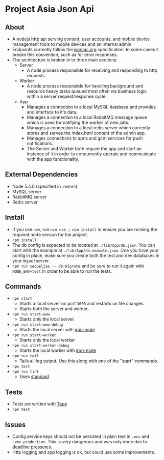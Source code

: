 # Project Asia Json Api

## About

* A nodejs http api serving content, user accounts, and mobile device management tools to mobile devices and an internal admin.
* Endpoints currently follow the [jsonapi.org](http://jsonapi.org/) specification. In some cases it breaks this convention, such as for error responses.
* The architecture is broken in to three main sections:
    * Server
        * A node process responsible for receiving and responding to http requests.
    * Worker
        * A node process responsible for handling background and resource heavy tasks queued most often via business logic within a server request/response cycle.
    * App
        * Manages a connection to a local MySQL database and provides and interface to it's data.
        * Manages a connection to a local RabbitMQ message queue which is used for notifying the worker of new jobs.
        * Manages a connection to a local redis server which currently stores and serves the index.html content of the admin app.
        * Manages connections to apns and gcm services for push notifications.
        * The Server and Worker both require the app and start an instance of it in order to concurrently operate and communicate with the app functionality.

## External Dependencies

* Node 5.4.0 (specified in .nvmrc)
* MySQL server
* RabbitMQ server
* Redis server

## Install

* If you use `nvm`, run `nvm use ; nvm install` to ensure you are running the required node verison for the project.
* `npm install`
* The db config is expected to be located at `./lib/App/db.json`. You can start with the example at `./lib/App/db.example.json`. One you have your config in place, make sure you create both the test and dev databases in your mysql server.
* `npm run sequelize -- db:migrate` and be sure to run it again with `NODE_ENV=test` in order to be able to run the tests.

## Commands

* `npm start`
  * Starts a local server on port `3000` and restarts on file changes.
  * Starts both the server and worker.
* `npm run start-www`
  * Starts only the local server.
* `npm run start-www-debug`
  * Starts the local server with [iron-node](https://github.com/s-a/iron-node)
* `npm run start-worker`
  * Starts only the local worker
* `npm run start-worker-debug`
  * Starts the local worker with [iron-node](https://github.com/s-a/iron-node)
* `npm run tail`
  * Tails all log output. Use this along with one of the "start" commands.
* `npm test`
* `npm run lint`
  * Uses [standard](https://github.com/feross/standard)

## Tests
  * Tests are written with [Tape](https://github.com/substack/tape)
  * `npm test`

## Issues
* Config service keys should not be persisted in plain text in `.env` and `.env.production`. This is very dangerous and was only done due to deadline pressures.
* Http logging and app logging is ok, but could use some improvements.
